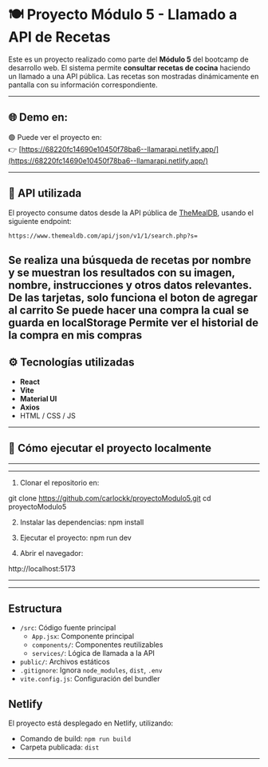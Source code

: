 
# 🍽️ Proyecto Módulo 5 - Llamado a API de Recetas

Este es un proyecto realizado como parte del **Módulo 5** del bootcamp de desarrollo web. El sistema permite **consultar recetas de cocina** haciendo un llamado a una API pública. Las recetas son mostradas dinámicamente en pantalla con su información correspondiente.

---

## 🌐 Demo en:

🟢 Puede ver el proyecto en:  
👉 [https://68220fc14690e10450f78ba6--llamarapi.netlify.app/](https://68220fc14690e10450f78ba6--llamarapi.netlify.app/)

---

## 🔗 API utilizada

El proyecto consume datos desde la API pública de [TheMealDB](https://www.themealdb.com/), usando el siguiente endpoint:

```
https://www.themealdb.com/api/json/v1/1/search.php?s=
```

Se realiza una búsqueda de recetas por nombre y se muestran los resultados con su imagen, nombre, instrucciones y otros datos relevantes.
De las tarjetas, solo funciona el boton de agregar al carrito
Se puede hacer una compra la cual se guarda en localStorage
Permite ver el historial de la compra en mis compras
---

## ⚙️ Tecnologías utilizadas

- **React**
- **Vite**
- **Material UI**
- **Axios**
- HTML / CSS / JS

---

## 🚀 Cómo ejecutar el proyecto localmente

---
---
1. Clonar el repositorio en:


git clone https://github.com/carlockk/proyectoModulo5.git
cd proyectoModulo5


2. Instalar las dependencias:
npm install

3. Ejecutar el proyecto:
npm run dev


4. Abrir el navegador:

http://localhost:5173

---
---
## Estructura

- `/src`: Código fuente principal
  - `App.jsx`: Componente principal
  - `components/`: Componentes reutilizables
  - `services/`: Lógica de llamada a la API
- `public/`: Archivos estáticos
- `.gitignore`: Ignora `node_modules`, `dist`, `.env`
- `vite.config.js`: Configuración del bundler



## Netlify

El proyecto está desplegado en Netlify, utilizando:
- Comando de build: `npm run build`
- Carpeta publicada: `dist`

---
